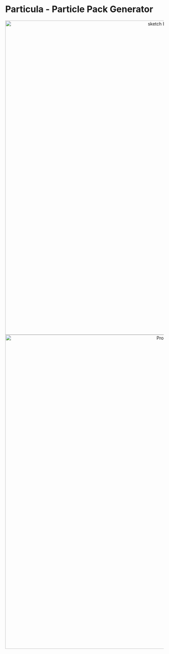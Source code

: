 Particula - Particle Pack Generator
=====

<div align="center">
    <img width=1000 src="https://github.com/badlands-model/Badlands-doc/blob/master/figures/StratigraphciModelling.png" alt="sketch Badlands" title="sketch of Badlands range of models."</img>
</div>


<div align="center">
    <img width=1000 src="https://github.com/MosGeo/ParticlePack/ReadmeFiles/Process.png" alt="Process" title="Particle Generation Process"</img>
</div>
